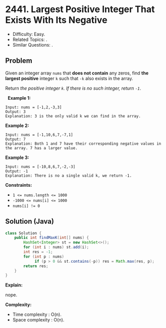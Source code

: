# 2441. Largest Positive Integer That Exists With Its Negative

- Difficulty: Easy.
- Related Topics: .
- Similar Questions: .

## Problem

Given an integer array ```nums``` that **does not contain** any zeros, find **the largest positive** integer ```k``` such that ```-k``` also exists in the array.

Return *the positive integer ```k```. If there is no such integer, return ```-1```*.

 
**Example 1:**

```
Input: nums = [-1,2,-3,3]
Output: 3
Explanation: 3 is the only valid k we can find in the array.
```

**Example 2:**

```
Input: nums = [-1,10,6,7,-7,1]
Output: 7
Explanation: Both 1 and 7 have their corresponding negative values in the array. 7 has a larger value.
```

**Example 3:**
```
Input: nums = [-10,8,6,7,-2,-3]
Output: -1
Explanation: There is no a single valid k, we return -1.
```

**Constraints:**

- ```1 <= nums.length <= 1000```
- ```-1000 <= nums[i] <= 1000```
- ```nums[i] != 0```


## Solution (Java)

```java
class Solution {
    public int findMaxK(int[] nums) {
        HashSet<Integer> st = new HashSet<>();
        for (int i : nums) st.add(i);
        int res = -1;
        for (int p : nums)
             if (p > 0 && st.contains(-p)) res = Math.max(res, p);
        return res;
    }
}
```

**Explain:**

nope.

**Complexity:**

* Time complexity : O(n).
* Space complexity : O(n).
